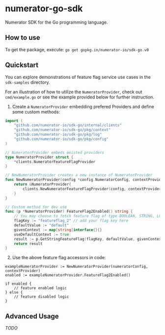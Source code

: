 # numerator-go-sdk

Numerator SDK for the Go programming language.

## How to use

To get the package, execute:
```go get gopkg.in/numerator-io/sdk-go.v0```

## Quickstart

You can explore demonstrations of feature flag service use cases in the `sdk-samples` directory. 

For an illustration of how to utilize the `NumeratorProvider`, check out `cmd/example.go` or see the example provided below for further instruction.

1. Create a `NumeratorProvider` embedding prefered Providers and define some custom methods:

```go
import (
	"github.com/numerator-io/sdk-go/internal/clients"
	"github.com/numerator-io/sdk-go/pkg/context"
	"github.com/numerator-io/sdk-go/pkg/log"
	"github.com/numerator-io/sdk-go/pkg/config"
)

// NumeratorProvider embeds existed providers
type NumeratorProvider struct {
	*clients.NumeratorFeatureFlagProvider
}

// NewNumeratorProvider creates a new instance of NumeratorProvider
func NewNumeratorProvider(config *config.NumeratorConfig, contextProvider context.ContextProvider) *NumeratorProvider {
	return &NumeratorProvider{
		clients.NewNumeratorFeatureFlagProvider(config, contextProvider),
	}
}

// Custom method for dev use
func (p *NumeratorProvider) FeatureFlag2Enabled() string {
	// You may choose to fetch feature flag of type BOOLEAN, STRING, LONG (int64) or DOUBLE (float64)
	flagKey := "featureflag_2" // add your flag key here
	defaultValue := "default"
	givenContext := map[string]interface{}{}
	useDefaultContext := true
	result := p.GetStringFeatureFlag(flagKey, defaultValue, givenContext, useDefaultContext)
	return result
}
```

2. Use the above feature flag accessors in code:

```golang
exampleNumeratorProvider := NewNumeratorProvider(numeratorConfig, contextProvider)
enabled := exampleNumeratorProvider.FeatureFlag2Enabled()

if enabled {
    // feature enabled logic
} else {
    // feature disabled logic
}
```

## Advanced Usage

*TODO*